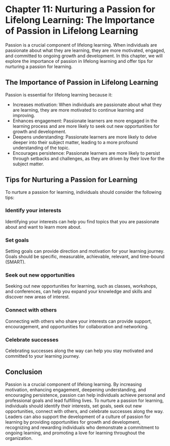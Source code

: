 Chapter 11: Nurturing a Passion for Lifelong Learning: The Importance of Passion in Lifelong Learning
=====================================================================================================

Passion is a crucial component of lifelong learning. When individuals are passionate about what they are learning, they are more motivated, engaged, and committed to ongoing growth and development. In this chapter, we will explore the importance of passion in lifelong learning and offer tips for nurturing a passion for learning.

The Importance of Passion in Lifelong Learning
----------------------------------------------

Passion is essential for lifelong learning because it:

* Increases motivation: When individuals are passionate about what they are learning, they are more motivated to continue learning and improving.
* Enhances engagement: Passionate learners are more engaged in the learning process and are more likely to seek out new opportunities for growth and development.
* Deepens understanding: Passionate learners are more likely to delve deeper into their subject matter, leading to a more profound understanding of the topic.
* Encourages persistence: Passionate learners are more likely to persist through setbacks and challenges, as they are driven by their love for the subject matter.

Tips for Nurturing a Passion for Learning
-----------------------------------------

To nurture a passion for learning, individuals should consider the following tips:

### Identify your interests

Identifying your interests can help you find topics that you are passionate about and want to learn more about.

### Set goals

Setting goals can provide direction and motivation for your learning journey. Goals should be specific, measurable, achievable, relevant, and time-bound (SMART).

### Seek out new opportunities

Seeking out new opportunities for learning, such as classes, workshops, and conferences, can help you expand your knowledge and skills and discover new areas of interest.

### Connect with others

Connecting with others who share your interests can provide support, encouragement, and opportunities for collaboration and networking.

### Celebrate successes

Celebrating successes along the way can help you stay motivated and committed to your learning journey.

Conclusion
----------

Passion is a crucial component of lifelong learning. By increasing motivation, enhancing engagement, deepening understanding, and encouraging persistence, passion can help individuals achieve personal and professional goals and lead fulfilling lives. To nurture a passion for learning, individuals should identify their interests, set goals, seek out new opportunities, connect with others, and celebrate successes along the way. Leaders can also support the development of a culture of passion for learning by providing opportunities for growth and development, recognizing and rewarding individuals who demonstrate a commitment to ongoing learning, and promoting a love for learning throughout the organization.


